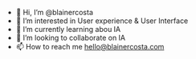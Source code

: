 - 👋 Hi, I’m @blainercosta
- 👀 I’m interested in User experience & User Interface
- 🌱 I’m currently learning abou IA
- 💞️ I’m looking to collaborate on IA
- 📫 How to reach me hello@blainercosta.com

<!---
blainercosta/blainercosta is a ✨ special ✨ repository because its `README.md` (this file) appears on your GitHub profile.
You can click the Preview link to take a look at your changes.
--->
